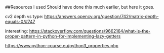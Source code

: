 ##Resources I used
Should have done this much earlier, but here it goes. 

cv2 depth vs type:
https://answers.opencv.org/question/742/matrix-depth-equals-0/#747

interesting: 
https://stackoverflow.com/questions/9662164/what-is-the-proper-pattern-in-python-for-implementing-lazy-getters

https://www.python-course.eu/python3_properties.php